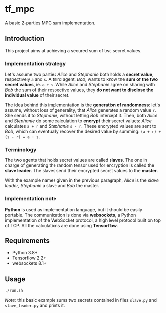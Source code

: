 # tf_mpc

A basic 2-parties MPC sum implementation. 

## Introduction

This project aims at achieving a secured sum of 
two secret values. 

### Implementation strategy

Let's assume two parties _Alice_ and _Stephanie_ 
both holds a __secret value__, respectively `a` and `s`. 
A third agent, _Bob_, 
wants to know the __sum of the two secret values__, 
ie. `a + s`.
While _Alice_ and _Stephanie_ agree on sharing with
_Bob_ the sum of their respective values, they __do not
want to disclose the individual value__ of their secret.

The idea behind this implementation is the __generation
of randomness__: let's assume, without loss of generality,
that _Alice_ generates a random value `r`. She
sends it to _Stephanie_, without letting _Bob_ 
intercept it. Then, both _Alice_ and _Stephanie_ do
some calculation to __encrypt__ their secret values:
_Alice_ calculates `a + r` and _Stephanie_ `s - r`.
These encrypted values are sent to _Bob_, which can
eventually recover the desired value by summing:
`(a + r) + (s - r) = a + s`.

### Terminology
The two agents
that holds secret values are called __slaves__. The
one in charge of generating the random tensor used
for encryption is called the __slave leader__. 
The slaves send their encrypted secret values to
the __master__. 

With the example names given in the previous paragraph,
_Alice_ is the _slave leader_, _Stephanie_ a slave and
_Bob_ the master.

### Implementation note

__Python__ is used as implementation language, but it 
should be easily portable. The communication is done
via __websockets__, a Python implementation of the WebSocket protocol, a high level protocol built on top of TCP. All the calculations
are done using __Tensorflow__.

## Requirements

- Python 3.8+
- Tensorflow 2.2+
- websockets 8.1+

## Usage

```bash
./run.sh
```

_Note:_ this basic example sums two secrets contained
in files `slave.py` and `slave_leader.py` and 
prints it.
